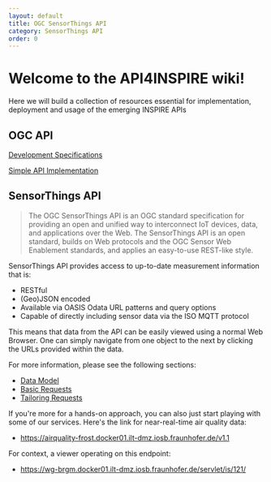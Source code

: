 ```yaml
---
layout: default
title: OGC SensorThings API
category: SensorThings API
order: 0
---
```


# Welcome to the API4INSPIRE wiki!
Here we will build a collection of resources essential for implementation, deployment and usage of the emerging INSPIRE APIs

## OGC API
[Development Specifications](https://github.com/DataCoveEU/API4INSPIRE/wiki/OGC-API-Specifications)

[Simple API Implementation](https://github.com/DataCoveEU/API4INSPIRE/wiki/Simple-OGC-API)

## SensorThings API

> The OGC SensorThings API is an OGC standard specification for providing an open and unified way to interconnect IoT devices, data, and applications over the Web. The SensorThings API is an open standard, builds on Web protocols and the OGC Sensor Web Enablement standards, and applies an easy-to-use REST-like style.

SensorThings API provides access to up-to-date measurement information that is:

* RESTful
* (Geo)JSON encoded
* Available via OASIS Odata URL patterns and query options
* Capable of directly including sensor data via the ISO MQTT protocol

This means that data from the API can be easily viewed using a normal Web Browser. One can simply navigate from one object to the next by clicking the URLs provided within the data.

For more information, please see the following sections:
* [Data Model](https://github.com/DataCoveEU/API4INSPIRE/wiki/STA-Data-Model)
* [Basic Requests](https://github.com/DataCoveEU/API4INSPIRE/wiki/STA-Basic-Requests)
* [Tailoring Requests](https://github.com/DataCoveEU/API4INSPIRE/wiki/STA-Tailoring-Requests)

If you're more for a hands-on approach, you can also just start playing with some of our services. Here's the link for near-real-time air quality data:
* https://airquality-frost.docker01.ilt-dmz.iosb.fraunhofer.de/v1.1

For context, a viewer operating on this endpoint:
* https://wg-brgm.docker01.ilt-dmz.iosb.fraunhofer.de/servlet/is/121/
